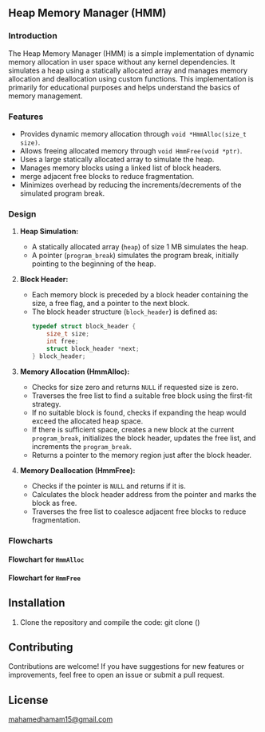 ## Heap Memory Manager (HMM)

### Introduction

The Heap Memory Manager (HMM) is a simple implementation of dynamic memory allocation in user space without any kernel dependencies. It simulates a heap using a statically allocated array and manages memory allocation and deallocation using custom functions. This implementation is primarily for educational purposes and helps understand the basics of memory management.

### Features

- Provides dynamic memory allocation through `void *HmmAlloc(size_t size)`.
- Allows freeing allocated memory through `void HmmFree(void *ptr)`.
- Uses a large statically allocated array to simulate the heap.
- Manages memory blocks using a linked list of block headers.
- merge adjacent free blocks to reduce fragmentation.
- Minimizes overhead by reducing the increments/decrements of the simulated program break.

### Design

1. **Heap Simulation:**
   - A statically allocated array (`heap`) of size 1 MB simulates the heap.
   - A pointer (`program_break`) simulates the program break, initially pointing to the beginning of the heap.

2. **Block Header:**
   - Each memory block is preceded by a block header containing the size, a free flag, and a pointer to the next block.
   - The block header structure (`block_header`) is defined as:
     ```c
     typedef struct block_header {
         size_t size;
         int free;
         struct block_header *next;
     } block_header;
     ```

3. **Memory Allocation (HmmAlloc):**
   - Checks for size zero and returns `NULL` if requested size is zero.
   - Traverses the free list to find a suitable free block using the first-fit strategy.
   - If no suitable block is found, checks if expanding the heap would exceed the allocated heap space.
   - If there is sufficient space, creates a new block at the current `program_break`, initializes the block header, updates the free list, and increments the `program_break`.
   - Returns a pointer to the memory region just after the block header.

4. **Memory Deallocation (HmmFree):**
   - Checks if the pointer is `NULL` and returns if it is.
   - Calculates the block header address from the pointer and marks the block as free.
   - Traverses the free list to coalesce adjacent free blocks to reduce fragmentation.

### Flowcharts

#### Flowchart for `HmmAlloc`

#### Flowchart for `HmmFree`

## Installation

1. Clone the repository and compile the code: git clone ()

## Contributing

Contributions are welcome! 
If you have suggestions for new features or improvements, feel free to open an issue or submit a pull request.

## License

mahamedhamam15@gmail.com

